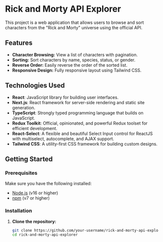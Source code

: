 # Rick and Morty API Explorer

This project is a web application that allows users to browse and sort characters from the "Rick and Morty" universe using the official API.

## Features

- **Character Browsing:** View a list of characters with pagination.
- **Sorting:** Sort characters by name, species, status, or gender.
- **Reverse Order:** Easily reverse the order of the sorted list.
- **Responsive Design:** Fully responsive layout using Tailwind CSS.

## Technologies Used

- **React**: JavaScript library for building user interfaces.
- **Next.js**: React framework for server-side rendering and static site generation.
- **TypeScript**: Strongly typed programming language that builds on JavaScript.
- **Redux Toolkit**: Official, opinionated, and powerful Redux toolset for efficient development.
- **React-Select**: A flexible and beautiful Select Input control for ReactJS with multiselect, autocomplete, and AJAX support.
- **Tailwind CSS**: A utility-first CSS framework for building custom designs.

## Getting Started

### Prerequisites

Make sure you have the following installed:

- [Node.js](https://nodejs.org/en/download/) (v16 or higher)
- [npm](https://www.npmjs.com/get-npm) (v7 or higher)

### Installation

1. **Clone the repository:**

   ```bash
   git clone https://github.com/your-username/rick-and-morty-api-explorer.git
   cd rick-and-morty-api-explorer

